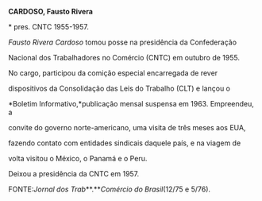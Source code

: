 **CARDOSO, Fausto Rivera**



\* pres. CNTC 1955-1957.



*Fausto Rivera Cardoso* tomou posse na presidência da Confederação

Nacional dos Trabalhadores no Comércio (CNTC) em outubro de 1955.



No cargo, participou da comição especial encarregada de rever

dispositivos da Consolidação das Leis do Trabalho (CLT) e lançou o

*Boletim Informativo,*publicação mensal suspensa em 1963. Empreendeu, a

convite do governo norte-americano, uma visita de três meses aos EUA,

fazendo contato com entidades sindicais daquele país, e na viagem de

volta visitou o México, o Panamá e o Peru.



Deixou a presidência da CNTC em 1957.



FONTE:*Jornal dos Trab***.***Comércio do Brasil*(12/75 e 5/76).



 

